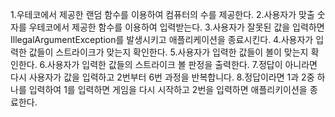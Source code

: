 1.우테코에서 제공한 랜덤 함수를 이용하여 컴퓨터의 수를 제공한다.
2.사용자가 맞출 숫자를 우테코에서 제공한 함수를 이용하여 입력받는다.
3.사용자가 잘못된 값을 입력하면 IllegalArgumentException를 발생시키고 애플리케이션을 종료시킨다.
4.사용자가 입력한 값들이 스트라이크가 맞는지 확인한다.
5.사용자가 입력한 값들이 볼이 맞는지 확인한다.
6.사용자가 입력한 값들의 스트라이크 볼 판정을 출력한다.
7.정답이 아니라면 다시 사용자가 값을 입력하고 2번부터 6번 과정을 반복합니다.
8.정답이라면 1과 2중 하나를 입력하여 1를 입력하면 게임을 다시 시작하고 2번을 입력하면 애플리키이션을 종료한다.